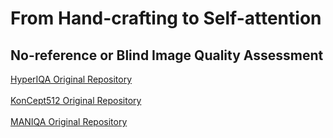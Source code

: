 # From Hand-crafting to Self-attention
## No-reference or Blind Image Quality Assessment

[HyperIQA Original Repository](https://github.com/SSL92/hyperIQA) <br /> <br />
[KonCept512 Original Repository](https://github.com/subpic/koniq) <br /> <br />
[MANIQA Original Repository](https://github.com/IIGROUP/MANIQA)
